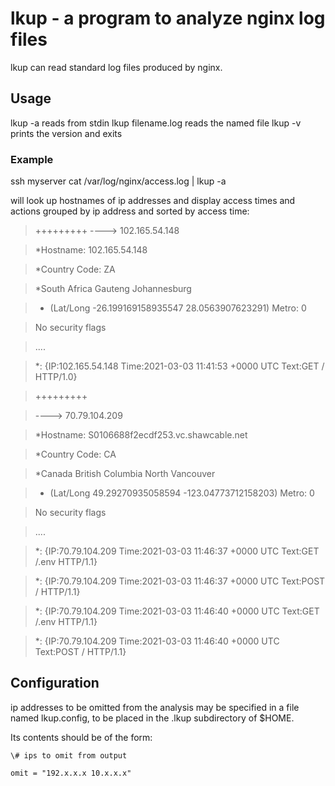 # lkup - a program to analyze nginx log files

lkup can read standard log files produced by nginx.

## Usage

lkup -a reads from stdin
lkup filename.log reads the named file
lkup -v prints the version and exits

### Example

ssh myserver cat /var/log/nginx/access.log | lkup -a

will look up hostnames of ip addresses and display access times and actions grouped by ip address
and sorted by access time:

>+++++++++
>---->  102.165.54.148

>*Hostname: 102.165.54.148

>*Country Code: ZA

> *South Africa Gauteng Johannesburg

> * (Lat/Long -26.199169158935547 28.0563907623291) Metro: 0

>No security flags

>

>....

>*: {IP:102.165.54.148 Time:2021-03-03 11:41:53 +0000 UTC Text:GET / HTTP/1.0}

>

>+++++++++

>---->  70.79.104.209

>*Hostname: S0106688f2ecdf253.vc.shawcable.net

>*Country Code: CA

>*Canada British Columbia North Vancouver

>* (Lat/Long 49.29270935058594 -123.04773712158203) Metro: 0

>No security flags

>....

>*: {IP:70.79.104.209 Time:2021-03-03 11:46:37 +0000 UTC Text:GET /.env HTTP/1.1}

>*: {IP:70.79.104.209 Time:2021-03-03 11:46:37 +0000 UTC Text:POST / HTTP/1.1}

>*: {IP:70.79.104.209 Time:2021-03-03 11:46:40 +0000 UTC Text:GET /.env HTTP/1.1}

>*: {IP:70.79.104.209 Time:2021-03-03 11:46:40 +0000 UTC Text:POST / HTTP/1.1}

## Configuration

ip addresses to be omitted from the analysis may be specified in a file named lkup.config,
to be placed in the .lkup subdirectory of $HOME.

Its contents should be of the form:

    \# ips to omit from output

    omit = "192.x.x.x 10.x.x.x"
